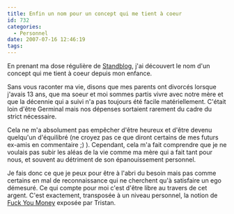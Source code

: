 ```yaml
---
title: Enfin un nom pour un concept qui me tient à coeur
id: 732
categories:
  - Personnel
date: 2007-07-16 12:46:19
tags:
---
```


En prenant ma dose régulière de [Standblog](http://standblog.org/blog/), j'ai découvert le nom d'un concept qui me tient à coeur depuis mon enfance.

Sans vous raconter ma vie, disons que mes parents ont divorcés lorsque j'avais 13 ans, que ma soeur et moi sommes partis vivre avec notre mère et que la décennie qui a suivi n'a pas toujours été facile matériellement. C'était loin d'être Germinal mais nos dépenses sortaient rarement du cadre du strict nécessaire.

Cela ne m'a absolument pas empêcher d'être heureux et d'être devenu quelqu'un d'équilibré (ne croyez pas ce que diront certains de mes futurs ex-amis en commentaire ;) ). Cependant, cela m'a fait comprendre que je ne voulais pas subir les aléas de la vie comme ma mère qui a fait tant pour nous, et souvent au détriment de son épanouissement personnel.

Je fais donc ce que je peux pour être à l'abri du besoin mais pas comme certains en mal de reconnaissance qui ne cherchent qu'à satisfaire un ego démesuré. Ce qui compte pour moi c'est d'être libre au travers de cet argent. C'est exactement, transposée à un niveau personnel, la notion de [Fuck You Money](http://standblog.org/blog/post/2007/07/16/La-notion-de-Fuck-You-Money-et-son-importance) exposée par Tristan.